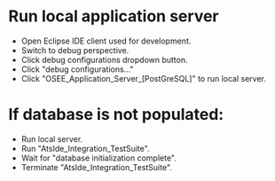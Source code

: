 # Run local application server

- Open Eclipse IDE client used for development.
- Switch to debug perspective.
- Click debug configurations dropdown button.
- Click "debug configurations..."
- Click "OSEE_Application_Server_[PostGreSQL]" to run local server.

# If database is not populated:

- Run local server.
- Run "AtsIde_Integration_TestSuite".
- Wait for "database initialization complete".
- Terminate "AtsIde_Integration_TestSuite".